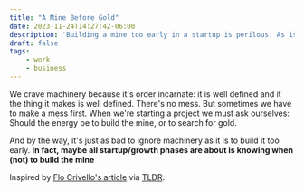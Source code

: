 ```yaml
---
title: "A Mine Before Gold"
date: 2023-11-24T14:27:42-06:00
description: 'Building a mine too early in a startup is perilous. As is not building a mine when you need one.'
draft: false
tags:
    - work
    - business
---
```


We crave machinery because it's order incarnate: it is well defined and it the thing it makes is well defined. There's no mess. But sometimes we have to make a mess first. When we're starting a project we must ask ourselves: Should the energy be to build the mine, or to search for gold.

And by the way, it's just as bad to ignore machinery as it is to build it too early. **In fact, maybe all startup/growth phases are about is knowing when (not) to build the mine**

Inspired by [Flo Crivello's article](https://flocrivello.com/dont-build-mine-before-struck-gold/?utm_source=tldrnewsletter) via [TLDR](https://tldr.tech).